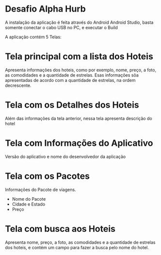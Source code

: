 # Desafio Alpha Hurb

A instalação da aplicação é feita através do Android Android Studio, basta somente conectar o cabo USB no PC, e executar o Build

A aplicação contém 5 Telas:

# Tela principal com a lista dos Hoteis
Apresenta informações dos hoteis, como por exemplo, nome, preço, a foto, as comodidades e a quantidade de estrelas.
Esas informações sõa apresentadas de acordo com a quantidade de estrelas, na ordem decrescente.


# Tela com os Detalhes dos Hoteis
Além das informações da tela anterior, nessa tela apresenta descrição do hotel

# Tela com Informações do Aplicativo
Versão do aplicativo e nome do desenvolvedor da aplicação

# Tela com os Pacotes
Informações do Pacote de viagens.

- Nome do Pacote
- Cidade e Estado
- Preço

# Tela com busca aos Hoteis
Apresenta nome, preço, a foto, as comodidades e a quantidade de estrelas dos hoteis, e contém um campo para fazer a busca pelo nome do hotel.

